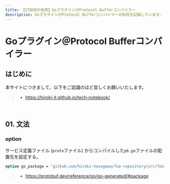 ```yaml
---
title: 【IT技術の知見】Goプラグイン＠Protocol Bufferコンパイラー
description: Goプラグイン＠Protocol Bufferコンパイラーの知見を記録しています。
---
```


# Goプラグイン＠Protocol Bufferコンパイラー

## はじめに

本サイトにつきまして、以下をご認識のほど宜しくお願いいたします。

> - https://hiroki-it.github.io/tech-notebook/

<br>

## 01. 文法

### option

サービス定義ファイル (`proto`ファイル) からコンパイルした`pb.go`ファイルの配置先を設定する。

```protobuf
option go_package = "github.com/hiroki-hasegawa/foo-repository/src/foo-service";
```

> - https://protobuf.dev/reference/go/go-generated/#package

<br>
